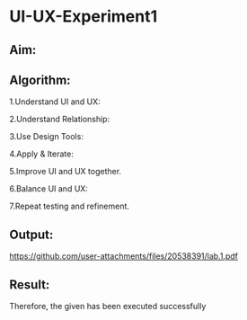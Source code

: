# UI-UX-Experiment1

## Aim:

## Algorithm:
1.Understand UI and UX:

2.Understand Relationship:

3.Use Design Tools:

4.Apply & Iterate:

5.Improve UI and UX together.

6.Balance UI and UX:

7.Repeat testing and refinement.


## Output:
https://github.com/user-attachments/files/20538391/lab.1.pdf
## Result:
Therefore, the given has been executed successfully
